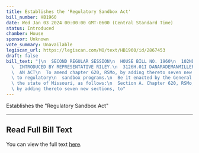 ```yaml
---
title: Establishes the 'Regulatory Sandbox Act'
bill_number: HB1960
date: Wed Jan 03 2024 00:00:00 GMT-0600 (Central Standard Time)
status: Introduced
chamber: House
sponsor: Unknown
vote_summary: Unavailable
legiscan_url: https://legiscan.com/MO/text/HB1960/id/2867453
draft: false
bill_text: "|\n  SECOND REGULAR SESSION\n  HOUSE BILL NO. 1960\n  102ND GENERAL ASSEMBLY\n\
  \  INTRODUCED BY REPRESENTATIVE RILEY.\n  3126H.01I DANARADEMANMILLER,ChiefClerk\n\
  \  AN ACT\n  To amend chapter 620, RSMo, by adding thereto seven new sections relating\
  \ to regulatory\n  sandbox programs.\n  Be it enacted by the General Assembly of\
  \ the state of Missouri, as follows:\n  Section A. Chapter 620, RSMo, is amended\
  \ by adding thereto seven new sections, to"
---
```

Establishes the "Regulatory Sandbox Act"

---

## Read Full Bill Text

You can view the full text [here](https://legiscan.com/MO/text/HB1960/id/2867453).
